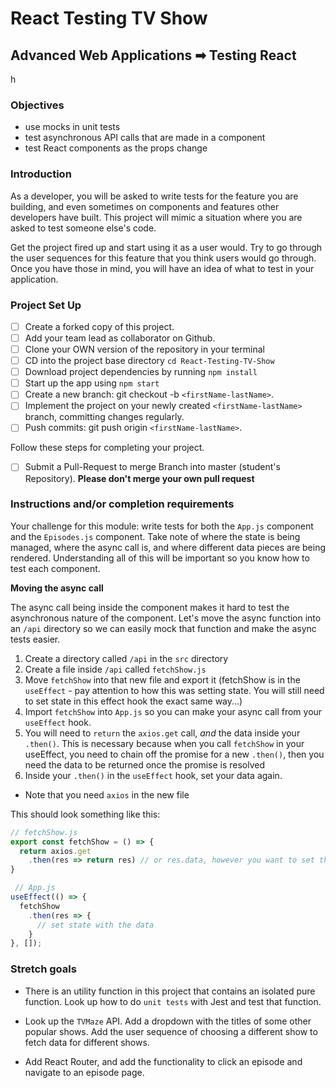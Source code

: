 # React Testing TV Show

## Advanced Web Applications ➡ Testing React

h

### Objectives

- use mocks in unit tests
- test asynchronous API calls that are made in a component
- test React components as the props change

### Introduction

As a developer, you will be asked to write tests for the feature you are building, and even sometimes on components and features other developers have built. This project will mimic a situation where you are asked to test someone else's code.

Get the project fired up and start using it as a user would. Try to go through the user sequences for this feature that you think users would go through. Once you have those in mind, you will have an idea of what to test in your application.

### Project Set Up

- [ ] Create a forked copy of this project.
- [ ] Add your team lead as collaborator on Github.
- [ ] Clone your OWN version of the repository in your terminal
- [ ] CD into the project base directory `cd React-Testing-TV-Show`
- [ ] Download project dependencies by running `npm install`
- [ ] Start up the app using `npm start`
- [ ] Create a new branch: git checkout -b `<firstName-lastName>`.
- [ ] Implement the project on your newly created `<firstName-lastName>` branch, committing changes regularly.
- [ ] Push commits: git push origin `<firstName-lastName>`.

Follow these steps for completing your project.

- [ ] Submit a Pull-Request to merge <firstName-lastName> Branch into master (student's Repository). **Please don't merge your own pull request**

### Instructions and/or completion requirements

Your challenge for this module: write tests for both the `App.js` component and the `Episodes.js` component. Take note of where the state is being managed, where the async call is, and where different data pieces are being rendered. Understanding all of this will be important so you know how to test each component.

**Moving the async call**

The async call being inside the component makes it hard to test the asynchronous nature of the component. Let's move the async function into an `/api` directory so we can easily mock that function and make the async tests easier.

1. Create a directory called `/api` in the `src` directory
1. Create a file inside `/api` called `fetchShow.js`
1. Move `fetchShow` into that new file and export it (fetchShow is in the `useEffect` - pay attention to how this was setting state. You will still need to set state in this effect hook the exact same way...)
1. Import `fetchShow` into `App.js` so you can make your async call from your `useEffect` hook.
1. You will need to `return` the `axios.get` call, _and_ the data inside your `.then()`. This is necessary because when you call `fetchShow` in your useEffect, you need to chain off the promise for a new `.then()`, then you need the data to be returned once the promise is resolved
1. Inside your `.then()` in the `useEffect` hook, set your data again.

- Note that you need `axios` in the new file

This should look something like this:

```javascript
// fetchShow.js
export const fetchShow = () => {
  return axios.get
    .then(res => return res) // or res.data, however you want to set that up
}

 // App.js
useEffect(() => {
  fetchShow
    .then(res => {
      // set state with the data
    }
}, []);
```

### Stretch goals

- There is an utility function in this project that contains an isolated pure function. Look up how to do `unit tests` with Jest and test that function.

- Look up the `TVMaze` API. Add a dropdown with the titles of some other popular shows. Add the user sequence of choosing a different show to fetch data for different shows.

- Add React Router, and add the functionality to click an episode and navigate to an episode page.
